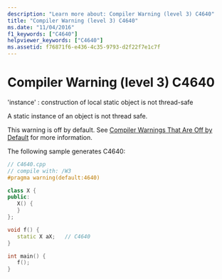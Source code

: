 ```yaml
---
description: "Learn more about: Compiler Warning (level 3) C4640"
title: "Compiler Warning (level 3) C4640"
ms.date: "11/04/2016"
f1_keywords: ["C4640"]
helpviewer_keywords: ["C4640"]
ms.assetid: f76871f6-e436-4c35-9793-d2f22f7e1c7f
---
```

# Compiler Warning (level 3) C4640

'instance' : construction of local static object is not thread-safe

A static instance of an object is not thread safe.

This warning is off by default. See [Compiler Warnings That Are Off by Default](../../preprocessor/compiler-warnings-that-are-off-by-default.md) for more information.

The following sample generates C4640:

```cpp
// C4640.cpp
// compile with: /W3
#pragma warning(default:4640)

class X {
public:
   X() {
   }
};

void f() {
   static X aX;   // C4640
}

int main() {
   f();
}
```
